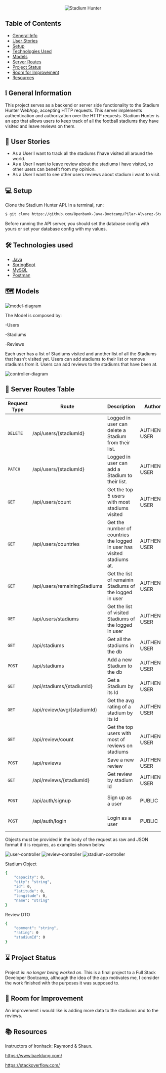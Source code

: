 <!-- PROJECT LOGO -->
<br />
<div align="center">
   <img src="logo.png" alt="Stadium Hunter">
</div>


## Table of Contents
* [General Info](#general-information)
* [User Stories](#user-stories)
* [Setup](#setup)
* [Technologies Used](#technologies-used)
* [Models](#models)
* [Server Routes](#server-routes-table)
* [Project Status](#project-status)
* [Room for Improvement](#room-for-improvement)
* [Resources](#resources)



## :grey_exclamation: General Information
This project serves as a backend or server side functionality to the Stadium Hunter WebApp, accepting HTTP requests.
This server implements authentication and authorization over the HTTP requests.
Stadium Hunter is an app that allows users to keep track of all the football stadiums they have visited and leave reviews on them.

## :girl: User Stories
* As a User I want to track all the stadiums I'have visited all around the world.
* As a User I want to leave review about the stadiums i have visited, so other users can benefit from my opinion.
* As a User I want to see other users reviews about stadium i want to visit.


## :computer: Setup

  Clone the Stadium Hunter API. In a terminal, run:
```bash
$ git clone https://github.com/Openbank-Java-Bootcamp/Pilar-Alvarez-Stadium-Hunter-Server
```

  Before running the API server, you should set the database config with yours or set your database config with my values.


## :hammer_and_wrench: Technologies used

* [Java](https://www.java.com/es/)
* [SpringBoot](https://spring.io/projects/spring-boot)
* [MySQL](https://www.mysql.com/)
* [Postman](https://www.postman.com/)


## :world_map: Models

![model-diagram](model-diagram.png)

The Model is composed by:

-Users

-Stadiums

-Reviews


Each user has a list of Stadiums visited and another list of all the Stadiums that hasn't visited yet.
Users can add stadiums to their list or remove stadiums from it.
Users can add reviews to the stadiums that have been at.

![controller-diagram](controller-diagram.png)

## :key: Server Routes Table
 
| Request Type  | Route                        | Description                                              | Authorization       | Requested Data            |
| ------------- | -----------------------------| ---------------------------------------------------------|---------------------|---------------------------|
| `DELETE`      | /api/users/{stadiumId}       | Logged in user can delete a Stadium from their list.     | AUTHENTICATED USER  |Stadium Id        |
| `PATCH`       | /api/users/{stadiumId}       | Logged in user can add a Stadium to their list.          | AUTHENTICATED USER  |Stadium Id   |
| `GET`         | /api/users/count             | Get the top 5 users with most stadiums visited           | AUTHENTICATED USER  |   |
| `GET`         | /api/users/countries         | Get the number of countries the logged in user has visited stadiums at. | AUTHENTICATED USER  |    |
| `GET`         | /api/users/remainingStadiums | Get the list of remainin Stadiums of the logged in user  | AUTHENTICATED USER  |    |
| `GET`         | /api/users/stadiums          | Get the list of visited Stadiums of the logged in user   | AUTHENTICATED USER  ||
| `GET`         | /api/stadiums                | Get all the stadiums in the db                           | AUTHENTICATED USER  ||
| `POST`        | /api/stadiums                | Add a new Stadium to the db                              | AUTHENTICATED USER  |Stadium Object|
| `GET`         | /api/stadiums/{stadiumId}    | Get a Stadium by its Id                                  | AUTHENTICATED USER  |StadiumId|
| `GET`         | /api/review/avg/{stadiumId}  | Get the avg rating of a stadium by its id                | AUTHENTICATED USER  |StadiumId|
| `GET`         | /api/review/count            | Get the top users with most of reviews on stadiums       | AUTHENTICATED USER  ||
| `POST`        | /api/reviews                 | Save a new review                                        | AUTHENTICATED USER  |ReviewDTO object|
| `GET`         | /api/reviews/{stadiumId}     | Get review by stadium Id                                 | AUTHENTICATED USER  |StadiumId|
| `POST`        | /api/auth/signup             | Sign up as a user                                        | PUBLIC              |Email, Password & Name   |
| `POST`        | /api/auth/login              | Login as a user                                          | PUBLIC              |Email, Password & Name   |



Objects must be provided in the body of the request as raw and JSON format if it is requires, as examples shown below.

![user-controller](usercontroller.JPG)
![review-controller](reviewcontroller.JPG)
![stadium-controller](stadiumcontroller.JPG)


Stadium Object

```bash
{
    "capacity": 0,
    "city": "string",
    "id": 0,
    "latitude": 0,
    "longitude": 0,
    "name": "string"
}
```

Review DTO

```bash
{
    "comment": "string",
    "rating": 0
    "stadiumId": 0
}
```

## :hourglass: Project Status
Project is: _no longer being worked on_.
This is a final project to a Full Stack Developer Bootcamp, although the idea of ​​the app motivates me, I consider the work finished with the purposes it was supposed to.


## :rocket: Room for Improvement
An improvement i would like is adding more data to the stadiums and to the reviews.


## :books: Resources

Instructors of Ironhack: Raymond & Shaun.

https://www.baeldung.com/

https://stackoverflow.com/
